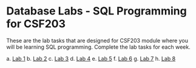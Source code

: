 # Database Labs - SQL Programming for CSF203

These are the lab tasks that are designed for CSF203 module where you will be learning SQL programming. Complete the lab tasks for each week. 

a. [Lab 1](lab1.md)
b. [Lab 2](lab2.md)
c. [Lab 3](lab3.md)
d. [Lab 4](lab4.md)
e. [Lab 5](lab5.md)
f. [Lab 6](lab6.md)
g. [Lab 7](lab7.md)
h. [Lab 8](lab8.md)
